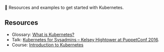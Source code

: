 🚢 Resources and examples to get started with Kubernetes.

## Resources

- Glossary: [What is Kubernetes?](https://www.vmware.com/topics/glossary/content/kubernetes)
- Talk: [Kubernetes for Sysadmins – Kelsey Hightower at PuppetConf 2016](https://www.youtube.com/watch?v=HlAXp0-M6SY).
- Course: [Introduction to Kubernetes](https://courses.edx.org/courses/course-v1:LinuxFoundationX+LFS158x+2T2019/course/)

